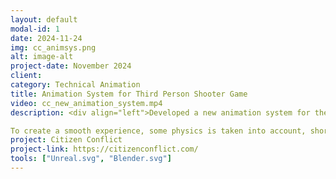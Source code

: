 ```yaml
---
layout: default
modal-id: 1
date: 2024-11-24
img: cc_animsys.png
alt: image-alt
project-date: November 2024
client: 
category: Technical Animation
title: Animation System for Third Person Shooter Game
video: cc_new_animation_system.mp4
description: <div align="left">Developed a new animation system for the characters of an online third-person shooter game called "Citizen Conflict". The game is created on Unreal 5.3. 

To create a smooth experience, some physics is taken into account, short inputs are managed nicely, and lots of procedural movements are implemented, like leaning animations, hip rotation, etc.</div>
project: Citizen Conflict
project-link: https://citizenconflict.com/
tools: ["Unreal.svg", "Blender.svg"]
---
```

